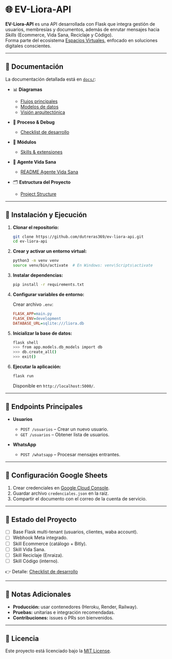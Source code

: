 # 🌐 EV-Liora-API

**EV-Liora-API** es una API desarrollada con Flask que integra gestión de usuarios, membresías y documentos, además de enrutar mensajes hacia *Skills* (Ecommerce, Vida Sana, Reciclaje y Código).  
Forma parte del ecosistema [Espacios Virtuales](https://espaciosvirtuales.lat), enfocado en soluciones digitales conscientes.

---

## 📁 Documentación

La documentación detallada está en [`docs/`](docs/):

- 📊 **Diagramas**
  - [Flujos principales](docs/diagrams/flow.md)
  - [Modelos de datos](docs/diagrams/models.md)
  - [Visión arquitectónica](docs/diagrams/vision.md)

- 🐞 **Proceso & Debug**
  - [Checklist de desarrollo](docs/debug/checklist.md)

- 🧩 **Módulos**
  - [Skills & extensiones](docs/modules/skills.md)

- 🌱 **Agente Vida Sana**
  - [README Agente Vida Sana](README_ev_agente_vida_sana.md)

- 🗂 **Estructura del Proyecto**
  - [Project Structure](docs/structure.md)

---

## 🚀 Instalación y Ejecución

1. **Clonar el repositorio:**

   ```bash
   git clone https://github.com/dutreras369/ev-liora-api.git
   cd ev-liora-api
   ```

2. **Crear y activar un entorno virtual:**

   ```bash
   python3 -m venv venv
   source venv/bin/activate  # En Windows: venv\Scripts\activate
   ```

3. **Instalar dependencias:**

   ```bash
   pip install -r requirements.txt
   ```

4. **Configurar variables de entorno:**

   Crear archivo `.env`:

   ```ini
   FLASK_APP=main.py
   FLASK_ENV=development
   DATABASE_URL=sqlite:///liora.db
   ```

5. **Inicializar la base de datos:**

   ```bash
   flask shell
   >>> from app.models.db_models import db
   >>> db.create_all()
   >>> exit()
   ```

6. **Ejecutar la aplicación:**

   ```bash
   flask run
   ```

   Disponible en `http://localhost:5000/`.

---

## 🧪 Endpoints Principales

- **Usuarios**
  - `POST /usuarios` – Crear un nuevo usuario.
  - `GET /usuarios` – Obtener lista de usuarios.

- **WhatsApp**
  - `POST /whatsapp` – Procesar mensajes entrantes.

---

## 🔧 Configuración Google Sheets

1. Crear credenciales en [Google Cloud Console](https://console.cloud.google.com/).  
2. Guardar archivo `credenciales.json` en la raíz.  
3. Compartir el documento con el correo de la cuenta de servicio.  

---

## 📌 Estado del Proyecto

- [ ] Base Flask multi-tenant (usuarios, clientes, waba account).  
- [ ] Webhook Meta integrado.  
- [ ] Skill Ecommerce (catálogo + Bitly).  
- [ ] Skill Vida Sana.  
- [ ] Skill Reciclaje (Enraiza).  
- [ ] Skill Código (interno).  

👉 Detalle: [Checklist de desarrollo](docs/debug/checklist.md)

---

## 📌 Notas Adicionales

- **Producción:** usar contenedores (Heroku, Render, Railway).  
- **Pruebas:** unitarias e integración recomendadas.  
- **Contribuciones:** issues o PRs son bienvenidos.  

---

## 📄 Licencia

Este proyecto está licenciado bajo la [MIT License](LICENSE).
